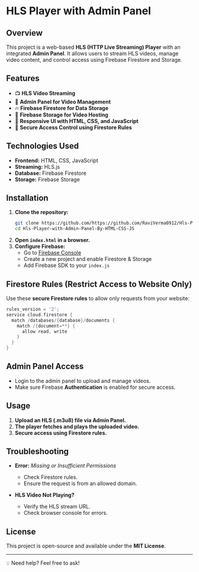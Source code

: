 # HLS Player with Admin Panel

## Overview
This project is a web-based **HLS (HTTP Live Streaming) Player** with an integrated **Admin Panel**. It allows users to stream HLS videos, manage video content, and control access using Firebase Firestore and Storage.

## Features
- 📺 **HLS Video Streaming**
- 🔐 **Admin Panel for Video Management**
- 🔥 **Firebase Firestore for Data Storage**
- 📂 **Firebase Storage for Video Hosting**
- 🎨 **Responsive UI with HTML, CSS, and JavaScript**
- 🚀 **Secure Access Control using Firestore Rules**

## Technologies Used
- **Frontend:** HTML, CSS, JavaScript
- **Streaming:** HLS.js
- **Database:** Firebase Firestore
- **Storage:** Firebase Storage

## Installation
1. **Clone the repository:**
   ```bash
   git clone https://github.com/https://github.com/RaviVerma0912/Hls-Player-with-Admin-Panel-By-HTML-CSS-JS.git
   cd Hls-Player-with-Admin-Panel-By-HTML-CSS-JS
   ```
2. **Open `index.html` in a browser.**
3. **Configure Firebase:**
   - Go to [Firebase Console](https://console.firebase.google.com/)
   - Create a new project and enable Firestore & Storage
   - Add Firebase SDK to your `index.js`

## Firestore Rules (Restrict Access to Website Only)
Use these **secure Firestore rules** to allow only requests from your website:
```c
rules_version = '2';
service cloud.firestore {
  match /databases/{database}/documents {
    match /{document=**} {
      allow read, write
    }
  }
}
```

## Admin Panel Access
- Login to the admin panel to upload and manage videos.
- Make sure Firebase **Authentication** is enabled for secure access.

## Usage
1. **Upload an HLS (.m3u8) file via Admin Panel.**
2. **The player fetches and plays the uploaded video.**
3. **Secure access using Firestore rules.**

## Troubleshooting
- **Error:** *Missing or Insufficient Permissions*
  - Check Firestore rules.
  - Ensure the request is from an allowed domain.

- **HLS Video Not Playing?**
  - Verify the HLS stream URL.
  - Check browser console for errors.

## License
This project is open-source and available under the **MIT License**.

---
💡 Need help? Feel free to ask!

